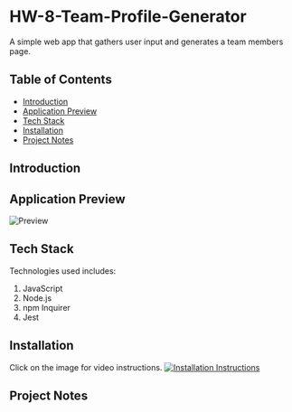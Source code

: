 # HW-8-Team-Profile-Generator
A simple web app that gathers user input and generates a team members page.

## Table of Contents
- [Introduction](#introduction)
- [Application Preview](#application-preview)
- [Tech Stack](#tech-stack)
- [Installation](#installation)
- [Project Notes](#project-notes)

## Introduction


## Application Preview
![Preview](./utils/images/preview.gif)

## Tech Stack
Technologies used includes:
1. JavaScript
2. Node.js
3. npm Inquirer
4. Jest

## Installation
Click on the image for video instructions.
[![Installation Instructions](./utils/images/installation_preview.jpg)](http://www.youtube.com/watch?v=4G3dHr5UpY8 "Installation Instructions")

## Project Notes
